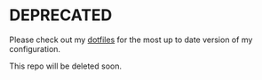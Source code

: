 # DEPRECATED

Please check out my [dotfiles](https://github.com/FotiadisM/dotfiles) for the most up to date version of my configuration.

This repo will be deleted soon.
